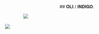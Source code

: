 　　　　 　　　　 　　　　 　　　　 　　　　 ## 𝐎𝐋𝐈 / 𝐈𝐍𝐃𝐈𝐆𝐎.
                 
  　　　　 　　　　 　　　　 ![](https://komarev.com/ghpvc/?username=SURV1VALH0RROR&label=PROFILE+VIEWS&color=ff0000)

　　　　 　　　　 ![](https://file.garden/ZmtEuA_82UkbgtiL/my%20friends%20png.png)

